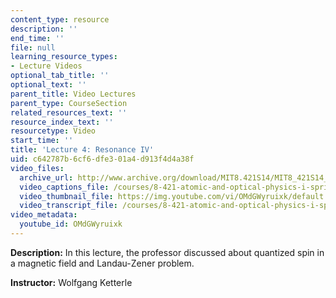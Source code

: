 ```yaml
---
content_type: resource
description: ''
end_time: ''
file: null
learning_resource_types:
- Lecture Videos
optional_tab_title: ''
optional_text: ''
parent_title: Video Lectures
parent_type: CourseSection
related_resources_text: ''
resource_index_text: ''
resourcetype: Video
start_time: ''
title: 'Lecture 4: Resonance IV'
uid: c642787b-6cf6-dfe3-01a4-d913f4d4a38f
video_files:
  archive_url: http://www.archive.org/download/MIT8.421S14/MIT8_421S14_lec04_300k.mp4
  video_captions_file: /courses/8-421-atomic-and-optical-physics-i-spring-2014/57c8936d192457749f8035b1d54dce41_OMdGWyruixk.vtt
  video_thumbnail_file: https://img.youtube.com/vi/OMdGWyruixk/default.jpg
  video_transcript_file: /courses/8-421-atomic-and-optical-physics-i-spring-2014/c9e249f774c9c13656ca281e63c565ee_OMdGWyruixk.pdf
video_metadata:
  youtube_id: OMdGWyruixk
---
```


**Description:** In this lecture, the professor discussed about quantized spin in a magnetic field and Landau-Zener problem.

**Instructor:** Wolfgang Ketterle